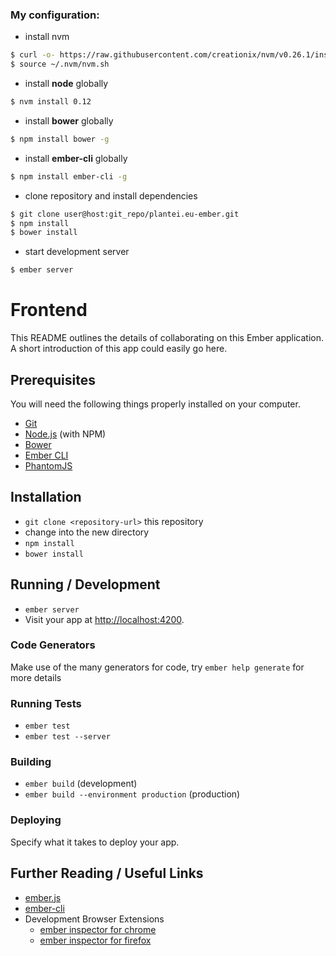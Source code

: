 ### My configuration:
* install nvm
```sh
$ curl -o- https://raw.githubusercontent.com/creationix/nvm/v0.26.1/install.sh | bash
$ source ~/.nvm/nvm.sh
```
* install **node** globally
```sh
$ nvm install 0.12
```
* install **bower** globally
```sh
$ npm install bower -g
```
* install **ember-cli** globally
```sh
$ npm install ember-cli -g
```
* clone repository and install dependencies
```sh
$ git clone user@host:git_repo/plantei.eu-ember.git
$ npm install
$ bower install
```
* start development server
```sh
$ ember server
```


# Frontend

This README outlines the details of collaborating on this Ember application.
A short introduction of this app could easily go here.

## Prerequisites

You will need the following things properly installed on your computer.

* [Git](http://git-scm.com/)
* [Node.js](http://nodejs.org/) (with NPM)
* [Bower](http://bower.io/)
* [Ember CLI](http://www.ember-cli.com/)
* [PhantomJS](http://phantomjs.org/)

## Installation

* `git clone <repository-url>` this repository
* change into the new directory
* `npm install`
* `bower install`

## Running / Development

* `ember server`
* Visit your app at [http://localhost:4200](http://localhost:4200).

### Code Generators

Make use of the many generators for code, try `ember help generate` for more details

### Running Tests

* `ember test`
* `ember test --server`

### Building

* `ember build` (development)
* `ember build --environment production` (production)

### Deploying

Specify what it takes to deploy your app.

## Further Reading / Useful Links

* [ember.js](http://emberjs.com/)
* [ember-cli](http://www.ember-cli.com/)
* Development Browser Extensions
  * [ember inspector for chrome](https://chrome.google.com/webstore/detail/ember-inspector/bmdblncegkenkacieihfhpjfppoconhi)
  * [ember inspector for firefox](https://addons.mozilla.org/en-US/firefox/addon/ember-inspector/)

